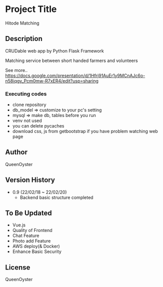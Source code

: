 # Project Title

Hitode Matching

## Description

CRUDable web app by Python Flask Framework

Matching service between short handed farmers and volunteers

See more.. https://docs.google.com/presentation/d/1Hfrj91AuEr1y9MCnAJc6o-n58iqgy_Pcm0mw-R7xER4/edit?usp=sharing

### Executing codes

- clone repository
- db_model => customize to your pc's setting
- mysql => make db, tables before you run
- venv not used
- you can delete pycaches
- download css, js from getbootstrap if you have problem watching web page

## Author

QueenOyster

## Version History

- 0.9 (22/02/18 ~ 22/02/20)
  - Backend basic structure completed

## To Be Updated
 + Vue.js
 + Quality of Frontend
 + Chat Feature
 + Photo add Feature
 + AWS deploy(& Docker)
 + Enhance Basic Security
 
## License

QueenOyster
